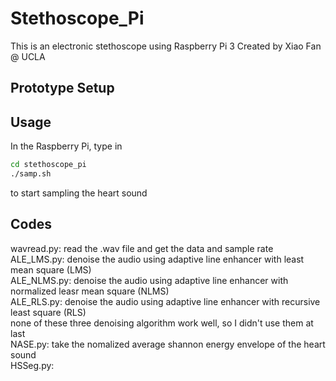 # Stethoscope_Pi
This is an electronic stethoscope using Raspberry Pi 3
Created by Xiao Fan @ UCLA

## Prototype Setup


## Usage
In the Raspberry Pi, type in  
```bash
cd stethoscope_pi
./samp.sh
```
to start sampling the heart sound

## Codes
wavread.py: read the .wav file and get the data and sample rate  
ALE_LMS.py: denoise the audio using adaptive line enhancer with least mean square (LMS)  
ALE_NLMS.py: denoise the audio using adaptive line enhancer with normalized leasr mean square (NLMS)  
ALE_RLS.py: denoise the audio using adaptive line enhancer with recursive least square (RLS)  
none of these three denoising algorithm work well, so I didn't use them at last  
NASE.py: take the nomalized average shannon energy envelope of the heart sound  
HSSeg.py: 
